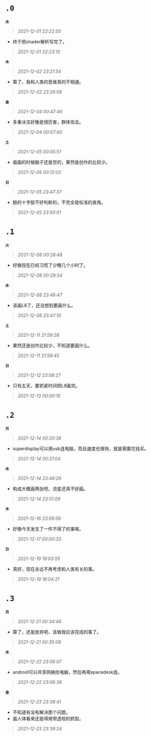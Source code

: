 **`.0`**
=========
**`水`**
>*2021-12-01 22:22:50*
- 终于把shader解析写完了。
>*2021-12-01 22:23:15*

**`木`**
>*2021-12-02 23:21:54*
- 算了，我和人类的思维真的不相通。
>*2021-12-02 23:26:58*

**`金`**
>*2021-12-04 00:47:46*
- 多重冰冻好像是很厉害，群体攻击。
>*2021-12-04 00:57:40*

**`土`**
>*2021-12-05 00:05:51*
- 画画的时候脑子还是空的，果然是创作的比较少。
>*2021-12-05 00:12:02*

**`日`**
>*2021-12-05 23:47:37*
- 臉的十字挺不好判断的，不完全是标准的直角。
>*2021-12-05 23:50:01*

**`.1`**
=========
**`火`**
>*2021-12-08 00:28:48*
- 好像现在已经习惯了少睡几个小时了。
>*2021-12-08 00:29:34*

**`水`**
>*2021-12-08 23:46:47*
- 该画L8了，还没想到要画什么。
>*2021-12-08 23:47:10*

**`土`**
>*2021-12-11 21:59:28*
- 果然还是创作比较少，不知道要画什么。
>*2021-12-11 21:59:45*

**`日`**
>*2021-12-12 23:58:27*
- 只有五天，要抓紧时间把L8画完。
>*2021-12-13 00:00:15*

**`.2`**
=========
**`月`**
>*2021-12-14 00:20:36*
- superdisplay可以用usb连电脑，而且速度也很快，就是需要花钱买。
>*2021-12-14 00:21:04*

**`水`**
>*2021-12-14 23:48:26*
- 构成大概画两张吧，流星还真不好画。
>*2021-12-14 23:51:09*

**`木`**
>*2021-12-16 23:59:59*
- 好像今天发生了一件不得了的事唉。
>*2021-12-17 00:00:33*

**`日`**
>*2021-12-19 18:03:55*
- 真好，现在永远不再考虑和人类有关的事。
>*2021-12-19 18:04:21*


**`.3`**
=========
**`月`**
>*2021-12-21 00:34:46*
- 算了，还是放弃吧，该做我应该完成的事了。
>*2021-12-21 00:35:08*

**`水`**
>*2021-12-22 23:06:07*
- android可以共享网絡给电脑，然后再用spacedesk连。
>*2021-12-22 23:06:36*

**`金`**
>*2021-12-23 23:38:41*
- 不知道有没有解决那个问题。
- 画人体看來还是得用带透视的抓型。
>*2021-12-23 23:39:24*

